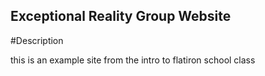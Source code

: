 Exceptional Reality Group Website
---

#Description

this is an example site from the intro to flatiron school class